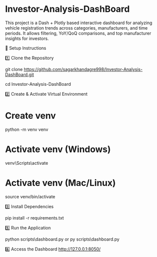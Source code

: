 # Investor-Analysis-DashBoard

This project is a Dash + Plotly based interactive dashboard for analyzing vehicle registration trends across categories, manufacturers, and time periods.
It allows filtering, YoY/QoQ comparisons, and top manufacturer insights for investors.

🚀 Setup Instructions

1️⃣ Clone the Repository

git clone https://github.com/sagarkhandagre998/Investor-Analysis-DashBoard.git

cd Investor-Analysis-DashBoard

2️⃣ Create & Activate Virtual Environment

# Create venv
python -m venv venv

# Activate venv (Windows)
venv\Scripts\activate

# Activate venv (Mac/Linux)
source venv/bin/activate

3️⃣ Install Dependencies

pip install -r requirements.txt

5️⃣ Run the Application

python scripts\dashboard.py or py scripts\dashboard.py

6️⃣ Access the Dashboard
  http://127.0.0.1:8050/

